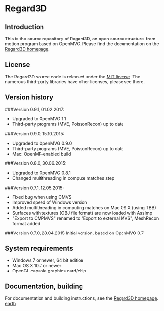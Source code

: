 
Regard3D
========


Introduction
------------

This is the source repository of Regard3D, an open source structure-from-motion program based on OpenMVG.
Please find the documentation on the [Regard3D homepage](http://www.regard3d.org).

License
-------

The Regard3D source code is released under the [MIT license](http://opensource.org/licenses/mit-license.php). The numerous third-party libraries have other licenses, please see there.


Version history
---------------

###Version 0.9.1, 01.02.2017:
- Upgraded to OpenMVG 1.1
- Third-party programs (MVE, PoissonRecon) up to date

###Version 0.9.0, 15.10.2015:
- Upgraded to OpenMVG 0.9.0
- Third-party programs (MVE, PoissonRecon) up to date
- Mac: OpenMP-enabled build

###Version 0.8.0, 30.06.2015:
- Upgraded to OpenMVG 0.8.1
- Changed multithreading in compute matches step

###Version 0.7.1, 12.05.2015:
- Fixed bug when using CMVS
- Improved speed of Windows version
- Added multithreading in computing matches on Mac OS X (using TBB)
- Surfaces with textures (OBJ file format) are now loaded with AssImp
- "Export to CMPMVS" renamed to "Export to external MVS", MeshRecon format added

###Version 0.7.0, 28.04.2015
Initial version, based on OpenMVG 0.7


System requirements
-------------------

* Windows 7 or newer, 64 bit edition
* Mac OS X 10.7 or newer
* OpenGL capable graphics card/chip


Documentation, building
--------

For documentation and building instructions, see the [Regard3D homepage](http://www.regard3d.org).
[earth](http://i.imgur.com/nq9Aezh.gif)
